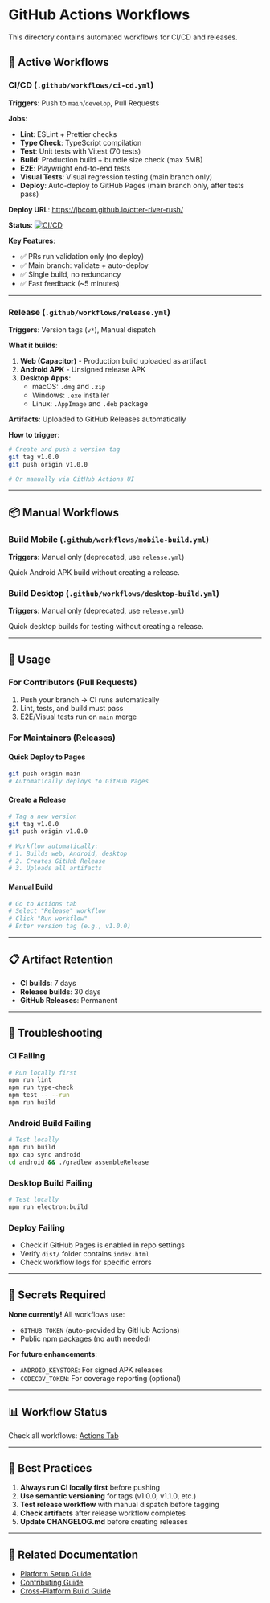 # GitHub Actions Workflows

This directory contains automated workflows for CI/CD and releases.

## 🔄 Active Workflows

### CI/CD (`.github/workflows/ci-cd.yml`)
**Triggers**: Push to `main`/`develop`, Pull Requests

**Jobs**:
- **Lint**: ESLint + Prettier checks
- **Type Check**: TypeScript compilation
- **Test**: Unit tests with Vitest (70 tests)
- **Build**: Production build + bundle size check (max 5MB)
- **E2E**: Playwright end-to-end tests
- **Visual Tests**: Visual regression testing (main branch only)
- **Deploy**: Auto-deploy to GitHub Pages (main branch only, after tests pass)

**Deploy URL**: https://jbcom.github.io/otter-river-rush/

**Status**: [![CI/CD](https://github.com/jbcom/otter-river-rush/actions/workflows/ci-cd.yml/badge.svg)](https://github.com/jbcom/otter-river-rush/actions/workflows/ci-cd.yml)

**Key Features**:
- ✅ PRs run validation only (no deploy)
- ✅ Main branch: validate + auto-deploy
- ✅ Single build, no redundancy
- ✅ Fast feedback (~5 minutes)

---

### Release (`.github/workflows/release.yml`)
**Triggers**: Version tags (`v*`), Manual dispatch

**What it builds**:
1. **Web (Capacitor)** - Production build uploaded as artifact
2. **Android APK** - Unsigned release APK
3. **Desktop Apps**:
   - macOS: `.dmg` and `.zip`
   - Windows: `.exe` installer
   - Linux: `.AppImage` and `.deb` package

**Artifacts**: Uploaded to GitHub Releases automatically

**How to trigger**:
```bash
# Create and push a version tag
git tag v1.0.0
git push origin v1.0.0

# Or manually via GitHub Actions UI
```

---

## 📦 Manual Workflows

### Build Mobile (`.github/workflows/mobile-build.yml`)
**Triggers**: Manual only (deprecated, use `release.yml`)

Quick Android APK build without creating a release.

### Build Desktop (`.github/workflows/desktop-build.yml`)
**Triggers**: Manual only (deprecated, use `release.yml`)

Quick desktop builds for testing without creating a release.

---

## 🚀 Usage

### For Contributors (Pull Requests)
1. Push your branch → CI runs automatically
2. Lint, tests, and build must pass
3. E2E/Visual tests run on `main` merge

### For Maintainers (Releases)

#### Quick Deploy to Pages
```bash
git push origin main
# Automatically deploys to GitHub Pages
```

#### Create a Release
```bash
# Tag a new version
git tag v1.0.0
git push origin v1.0.0

# Workflow automatically:
# 1. Builds web, Android, desktop
# 2. Creates GitHub Release
# 3. Uploads all artifacts
```

#### Manual Build
```bash
# Go to Actions tab
# Select "Release" workflow
# Click "Run workflow"
# Enter version tag (e.g., v1.0.0)
```

---

## 📋 Artifact Retention

- **CI builds**: 7 days
- **Release builds**: 30 days
- **GitHub Releases**: Permanent

---

## 🐛 Troubleshooting

### CI Failing
```bash
# Run locally first
npm run lint
npm run type-check
npm test -- --run
npm run build
```

### Android Build Failing
```bash
# Test locally
npm run build
npx cap sync android
cd android && ./gradlew assembleRelease
```

### Desktop Build Failing
```bash
# Test locally
npm run electron:build
```

### Deploy Failing
- Check if GitHub Pages is enabled in repo settings
- Verify `dist/` folder contains `index.html`
- Check workflow logs for specific errors

---

## 🔐 Secrets Required

**None currently!** All workflows use:
- `GITHUB_TOKEN` (auto-provided by GitHub Actions)
- Public npm packages (no auth needed)

**For future enhancements**:
- `ANDROID_KEYSTORE`: For signed APK releases
- `CODECOV_TOKEN`: For coverage reporting (optional)

---

## 📊 Workflow Status

Check all workflows: [Actions Tab](https://github.com/jbcom/otter-river-rush/actions)

---

## 🎯 Best Practices

1. **Always run CI locally first** before pushing
2. **Use semantic versioning** for tags (v1.0.0, v1.1.0, etc.)
3. **Test release workflow** with manual dispatch before tagging
4. **Check artifacts** after release workflow completes
5. **Update CHANGELOG.md** before creating releases

---

## 📖 Related Documentation

- [Platform Setup Guide](../PLATFORM_SETUP.md)
- [Contributing Guide](../CONTRIBUTING.md)
- [Cross-Platform Build Guide](../docs/implementation/CROSS_PLATFORM_BUILD_GUIDE.md)
